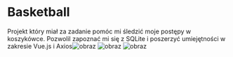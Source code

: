 # Basketball
Projekt który miał za zadanie pomóc mi śledzić moje postępy w koszykówce. Pozwolil zapoznać mi się z SQLite i poszerzyć umiejętności w zakresie Vue.js i Axios![obraz](https://github.com/Sz4lejesz/Basketball/assets/122903199/e665e3d4-3aa2-4e76-a495-c02ccf3e12b6)
![obraz](https://github.com/Sz4lejesz/Basketball/assets/122903199/7738dd62-4abd-4bc4-8cf7-a6c9ab6dcea0)
![obraz](https://github.com/Sz4lejesz/Basketball/assets/122903199/c7d64938-b745-4a9d-b3f4-147a79091be7)
